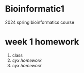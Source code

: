 # Bioinformatic1
2024 spring bioinformatics course
# week 1 homework
1. class
2. *cyx homework*
3. _cyx homework_

